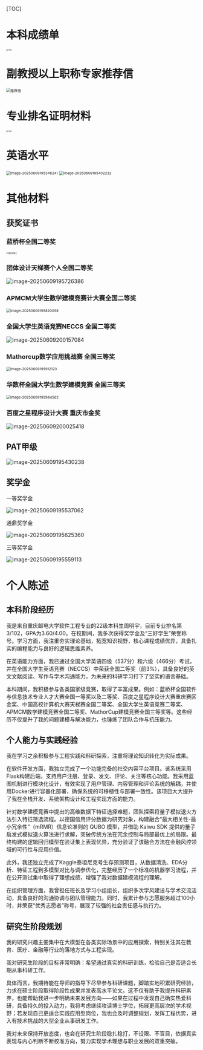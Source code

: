 [TOC]



# 本科成绩单

<img src="./assets/cf6827bf7a804c688440ce5fb2324775.jpg" alt="img" style="zoom:33%;" />

# 副教授以上职称专家推荐信

<img src="./assets/推荐信.png" alt="推荐信" style="zoom: 67%;" />

# 专业排名证明材料

<img src="./assets/6d37c6e45b20475183177330ec057b1b.jpg" alt="img" style="zoom:33%;" />

# 英语水平



<img src="./assets/image-20250609195348241.png" alt="image-20250609195348241" style="zoom:67%;" />





<img src="./assets/image-20250609195402232.png" alt="image-20250609195402232" style="zoom:67%;" />

# 	其他材料

## 获奖证书

### 蓝桥杯全国二等奖

<img src="./assets/蓝桥杯国二.jpg" alt="蓝桥杯国二" style="zoom: 33%;" />



### 团体设计天梯赛个人全国二等奖

![image-20250609195726386](./assets/image-20250609195726386.png)

### APMCM大学生数学建模竞赛计大赛全国二等奖

<img src="./assets/image-20250609195820058.png" alt="image-20250609195820058" style="zoom:67%;" />

### 全国大学生英语竞赛NECCS 全国二等奖

![image-20250609200157084](./assets/image-20250609200157084.png)



### Mathorcup数学应用挑战赛 全国三等奖

<img src="./assets/image-20250609195912123.png" alt="image-20250609195912123" style="zoom:67%;" />



### 华数杯全国大学生数学建模竞赛 全国三等奖

<img src="./assets/image-20250609195944562.png" alt="image-20250609195944562" style="zoom:67%;" />





### 百度之星程序设计大赛 重庆市金奖

![image-20250609200025418](./assets/image-20250609200025418.png)





## PAT甲级

![image-20250609195430238](./assets/image-20250609195430238.png)



## 奖学金

一等奖学金

![image-20250609195537062](./assets/image-20250609195537062.png)

通鼎奖学金

![image-20250609195625360](./assets/image-20250609195625360.png)

三等奖学金

![image-20250609195559113](./assets/image-20250609195559113.png)



# 个人陈述

## 本科阶段经历

我是来自重庆邮电大学软件工程专业的22级本科生周明宇，目前专业排名第3/102，GPA为3.60/4.00。在校期间，我多次获得奖学金及“三好学生”荣誉称号。学习方面，我注重夯实理论基础，拓宽知识视野，核心课程成绩优异，具备扎实的编程能力与良好的逻辑思维素养。

在英语能力方面，我已通过全国大学英语四级（537分）和六级（466分）考试，并在全国大学生英语竞赛（NECCS）中荣获全国二等奖（前3%），具备良好的英文文献阅读、写作与学术沟通能力，为未来的科研学习打下了坚实的语言基础。

本科期间，我积极参与各类国家级竞赛，取得了丰富成果。例如：蓝桥杯全国软件与信息技术专业人才大赛全国一等奖以及二等奖、百度之星程序设计大赛重庆赛区金奖、中国高校计算机大赛天梯赛全国二等奖、全国大学生英语竞赛二等奖、APMCM数学建模竞赛全国二等奖、MathorCup建模竞赛全国三等奖等。这些经历不仅提升了我的问题建模与解决能力，也锤炼了团队合作与抗压能力。

## 个人能力与实践经验

我在学习之余积极参与工程实践和科研探索，注重将理论知识转化为实际成果。

在软件开发方面，我独立完成了一个功能完备的社交内容平台项目。该系统采用Flask构建后端，支持用户注册、登录、发文、评论、关注等核心功能。我采用蓝图机制进行模块化设计，有效实现了用户管理、内容管理和评论系统的解耦，并使用Docker进行容器化部署，确保系统的可移植性与部署一致性。该项目大大提升了我在全栈开发、系统架构设计和工程实现方面的能力。

针对数学建模竞赛中提出的高维数据下特征选择难题，团队探索将量子模拟退火方法引入特征筛选流程。以德国信用评分数据为研究对象，构建融合“最大相关性-最小冗余性”（mRMR）信息论准则的 QUBO 模型，并借助 Kaiwu SDK 提供的量子启发式模拟退火算法进行求解，突破传统方法在冗余控制与局部最优上的局限。最终构建的逻辑回归模型在验证集上表现优异，充分验证了该融合方法在金融风控领域的可行性与应用价值。

此外，我还独立完成了Kaggle泰坦尼克号生存预测项目，从数据清洗、EDA分析、特征工程到多模型对比与调参优化，完整经历了一个标准的机器学习流程，并在公开测试集中取得了理想成绩，增强了我对数据建模流程的理解。

在组织管理方面，我曾担任班长及学习小组组长，组织多次学风建设与学术交流活动，具备良好的沟通协调与团队管理能力。同时，我累计参与志愿服务超过100小时，并荣获“优秀志愿者”称号，展现了较强的社会责任感与执行力。

## 研究生阶段规划

我的研究兴趣主要集中在大模型在各类实际场景中的应用探索，特别关注其在教育、医疗、金融等行业的落地方式与工程实现。

我对研究生阶段的目标非常明确：希望通过真实的科研训练，检验自己是否适合长期从事科研工作。

具体而言，我期待能在导师的指导下尽早参与科研课题，脚踏实地积累研究经验，力求在硕士阶段取得阶段性成果并发表高水平论文。这不仅有助于我提升科研素养，也能帮助我进一步明确未来发展方向——如果在过程中发现自己确实热爱科研，具备持久的投入动力，我将考虑继续攻读博士学位，拓展更高层次的学术视野；若发现自己更适合实践应用型岗位，我也会及时调整规划，发挥工程优势，进入有技术挑战的大型企业从事研发工作。

我对未来保持开放态度，也会在研究生阶段稳扎稳打，不设限、不盲目，依据真实表现与内心判断不断校准方向，努力实现学术理想与职业发展的双重突破。

